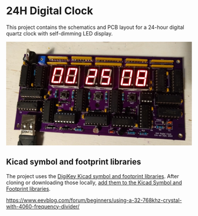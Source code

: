 # 24H Digital Clock

This project contains the schematics and PCB layout for a 24-hour digital
quartz clock with self-dimming LED display.

![](clock1.jpg)

## Kicad symbol and footprint libraries
The project uses the [DigiKey Kicad symbol and footprint libraries](https://github.com/Digi-Key/digikey-kicad-library).
After cloning or downloading those locally, [add them to the Kicad Symbol and
Footprint libraries](https://forum.digikey.com/t/importing-the-digi-key-kicad-library-into-kicad-5-0-0/4075).



https://www.eevblog.com/forum/beginners/using-a-32-768khz-crystal-with-4060-frequency-divider/
